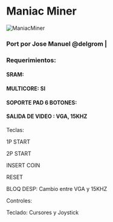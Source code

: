 # Maniac Miner

![ManiacMiner](https://user-images.githubusercontent.com/31018768/72459270-b6527480-37ca-11ea-82e5-fb864a8560d0.jpg)

### Port por Jose Manuel @delgrom |

### Requerimientos:

#### SRAM: 

#### MULTICORE: SI

#### SOPORTE PAD 6 BOTONES: 

#### SALIDA DE VIDEO : VGA, 15KHZ


Teclas:

1P START

2P START

INSERT COIN

RESET

BLOQ DESP: Cambio entre VGA y 15KHZ

Controles:

Teclado: Cursores y Joystick
